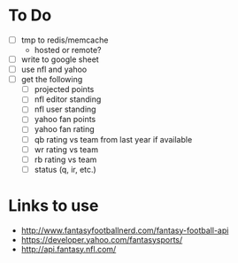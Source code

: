 # To Do
- [ ] tmp to redis/memcache
	- hosted or remote?
- [ ] write to google sheet
- [ ] use nfl and yahoo
- [ ] get the following
    - [ ] projected points
	- [ ] nfl editor standing
	- [ ] nfl user standing
	- [ ] yahoo fan points
	- [ ] yahoo fan rating
	- [ ] qb rating vs team from last year if available
	- [ ] wr rating vs team
	- [ ] rb rating vs team
	- [ ] status (q, ir, etc.)
# Links to use
- http://www.fantasyfootballnerd.com/fantasy-football-api
- https://developer.yahoo.com/fantasysports/
- http://api.fantasy.nfl.com/